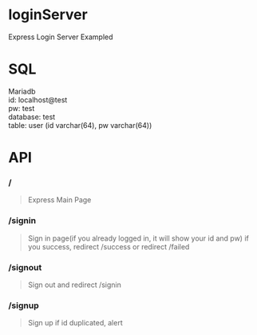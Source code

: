 # loginServer
Express Login Server Exampled

# SQL
Mariadb  
id: localhost@test  
pw:  test  
database: test  
table: user (id varchar(64), pw varchar(64))  

# API 
### / 
> Express Main Page 

### /signin 
> Sign in page(if you already logged in, it will show your id and pw) if you success, redirect /success or redirect /failed

### /signout 
> Sign out and redirect /signin 

### /signup 
> Sign up if id duplicated, alert 
